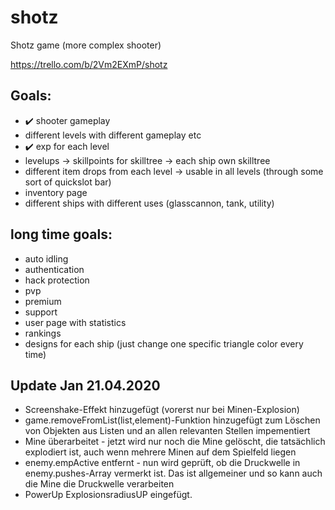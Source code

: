 # shotz
Shotz game (more complex shooter)

https://trello.com/b/2Vm2EXmP/shotz

## Goals:
* :heavy_check_mark: shooter gameplay
* different levels with different gameplay etc
* :heavy_check_mark: exp for each level
* levelups -> skillpoints for skilltree -> each ship own skilltree
* different item drops from each level -> usable in all levels (through some sort of quickslot bar)
* inventory page
* different ships with different uses (glasscannon, tank, utility)


## long time goals:
* auto idling
* authentication
* hack protection
* pvp
* premium
* support
* user page with statistics
* rankings
* designs for each ship (just change one specific triangle color every time)


## Update Jan 21.04.2020
* Screenshake-Effekt hinzugefügt (vorerst nur bei Minen-Explosion)
* game.removeFromList(list,element)-Funktion hinzugefügt zum Löschen von Objekten
    aus Listen und an allen relevanten Stellen impementiert
* Mine überarbeitet - jetzt wird nur noch die Mine gelöscht, die tatsächlich explodiert ist,
    auch wenn mehrere Minen auf dem Spielfeld liegen
* enemy.empActive entfernt - nun wird geprüft, ob die Druckwelle in enemy.pushes-Array
    vermerkt ist. Das ist allgemeiner und so kann auch die Mine die Druckwelle verarbeiten
* PowerUp ExplosionsradiusUP eingefügt.
